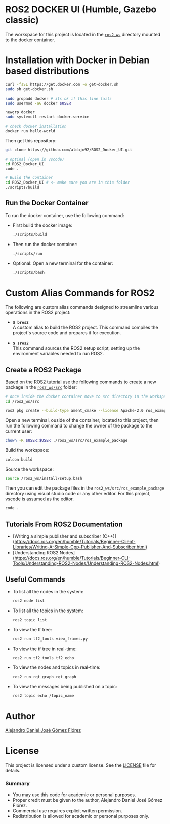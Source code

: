 # ROS2 DOCKER UI (Humble, Gazebo classic)

The workspace for this project is located in the [`ros2_ws`](./ros2_ws) directory mounted to the docker container.

# Installation with Docker in Debian based distributions

```bash
curl -fsSL https://get.docker.com -o get-docker.sh
sudo sh get-docker.sh

sudo gropadd docker # its ok if this line fails
sudo usermod -aG docker $USER

newgrp docker
sudo systemctl restart docker.service

# check docker installation
docker run hello-world
```

Then get this repository:

```bash
git clone https://github.com/aldajo92/ROS2_Docker_UI.git

# optinal (open in vscode)
cd ROS2_Docker_UI
code .

# Build the container
cd ROS2_Docker_UI # <- make sure you are in this folder
./scripts/build
```

## Run the Docker Container
To run the docker container, use the following command:

- First build the docker image:
    ```bash
    ./scripts/build
    ```

- Then run the docker container:
    ```bash
    ./scripts/run
    ```
- Optional: Open a new terminal for the container:
    ```bash
    ./scripts/bash
    ```

# Custom Alias Commands for ROS2

The following are custom alias commands designed to streamline various operations in the ROS2 project:

- **`$ bros2`**  
  A custom alias to build the ROS2 project. This command compiles the project's source code and prepares it for execution.

- **`$ sros2`**  
  This command sources the ROS2 setup script, setting up the environment variables needed to run ROS2.

## Create a ROS2 Package
Based on the [ROS2 tutorial](https://docs.ros.org/en/humble/Tutorials/Beginner-Client-Libraries/Creating-Your-First-ROS2-Package.html) use the following commands to create a new package in the [`ros2_ws/src`](./ros2_ws/src) folder:

```bash
# once inside the docker container move to src directory in the workspace
cd /ros2_ws/src
```

```bash
ros2 pkg create --build-type ament_cmake --license Apache-2.0 ros_example_package
```

Open a new terminal, ouside of the container, located to this project, then run the following command to change the owner of the package to the current user:
```bash
chown -R $USER:$USER ./ros2_ws/src/ros_example_package
```

Build the workspace:
```bash
colcon build
```

Source the workspace:
```bash
source /ros2_ws/install/setup.bash
```

Then you can edit the package files in the `ros2_ws/src/ros_example_package` directory using visual studio code or any other editor. For this project, vscode is assumed as the editor.

```bash
code .
```

## Tutorials From ROS2 Documentation

- [Writing a simple publisher and subscriber (C++)] (https://docs.ros.org/en/humble/Tutorials/Beginner-Client-Libraries/Writing-A-Simple-Cpp-Publisher-And-Subscriber.html)
- [Understanding ROS2 Nodes] (https://docs.ros.org/en/humble/Tutorials/Beginner-CLI-Tools/Understanding-ROS2-Nodes/Understanding-ROS2-Nodes.html)

## Useful Commands

- To list all the nodes in the system:
    ```bash
    ros2 node list
    ```
- To list all the topics in the system:
    ```bash
    ros2 topic list
    ```
- To view the tf tree:
    ```bash
    ros2 run tf2_tools view_frames.py
    ```
- To view the tf tree in real-time:
    ```bash
    ros2 run tf2_tools tf2_echo
    ```
- To view the nodes and topics in real-time:
    ```bash
    ros2 run rqt_graph rqt_graph
    ```
- To view the messages being published on a topic:
    ```bash
    ros2 topic echo /topic_name
    ```

# Author

[Alejandro Daniel José Gómez Flórez](linkedin.com/in/aldajo92)

# License
This project is licensed under a custom license. See the [LICENSE](./LICENSE) file for details.

### Summary
- You may use this code for academic or personal purposes.
- Proper credit must be given to the author, Alejandro Daniel José Gómez Flórez.
- Commercial use requires explicit written permission.
- Redistribution is allowed for academic or personal purposes only.
